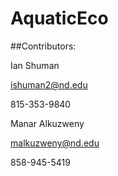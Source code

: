 # AquaticEco

##Contributors:

Ian Shuman

ishuman2@nd.edu

815-353-9840


Manar Alkuzweny

malkuzweny@nd.edu

858-945-5419
